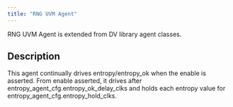 ```yaml
---
title: "RNG UVM Agent"
---
```


RNG UVM Agent is extended from DV library agent classes.

## Description

This agent continually drives entropy/entropy_ok when the enable is asserted.
From enable asserted, it drives after entropy_agent_cfg.entropy_ok_delay_clks
and holds each entropy value for entropy_agent_cfg.entropy_hold_clks.
